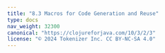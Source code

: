 ```yaml
---
title: "8.3 Macros for Code Generation and Reuse"
type: docs
nav_weight: 32300
canonical: "https://clojureforjava.com/10/3/2/3"
license: "© 2024 Tokenizer Inc. CC BY-NC-SA 4.0"
---
```

